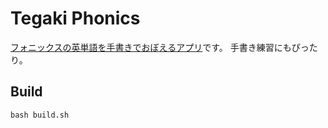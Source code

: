 # Tegaki Phonics
[フォニックスの英単語を手書きでおぼえるアプリ](https://marmooo.github.io/tegaki-phonics/)です。
手書き練習にもぴったり。

## Build
```
bash build.sh
```
